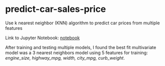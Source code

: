 # predict-car-sales-price
Use k nearest neighbor (KNN) algorithm to predict car prices from multiple features

Link to Jupyter Notebook: [notebook](Basics.ipynb)

After training and testing multiple models, I found the best fit multivariate model was a 3 nearest neighbors model using 5 features for training: *engine_size, highway_mpg, width, city_mpg, curb_weight*.
